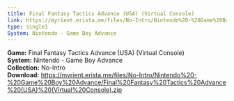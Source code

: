 ```yaml
---
title: Final Fantasy Tactics Advance (USA) (Virtual Console)
link: https://myrient.erista.me/files/No-Intro/Nintendo%20-%20Game%20Boy%20Advance/Final%20Fantasy%20Tactics%20Advance%20(USA)%20(Virtual%20Console).zip
type: single1
System: Nintendo - Game Boy Advance
---
```

<b>Game:</b> Final Fantasy Tactics Advance (USA) (Virtual Console)<br>
<b>System:</b> Nintendo - Game Boy Advance<br>
<b>Collection:</b> No-Intro<br>
<b>Download:</b> https://myrient.erista.me/files/No-Intro/Nintendo%20-%20Game%20Boy%20Advance/Final%20Fantasy%20Tactics%20Advance%20(USA)%20(Virtual%20Console).zip